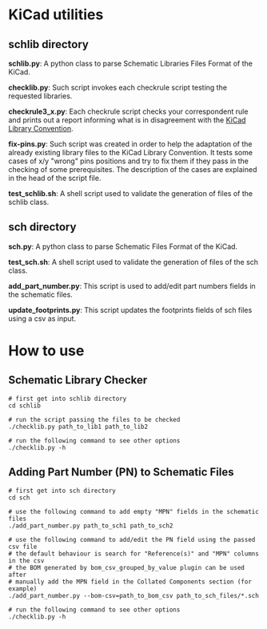 
KiCad utilities
===============

## schlib directory

**schlib.py**: A python class to parse Schematic Libraries Files Format of the KiCad.


**checklib.py**: Such script invokes each checkrule script testing the requested libraries.


**checkrule3_x.py**: Each checkrule script checks your correspondent rule and prints out a report informing what is in disagreement with the [KiCad Library Convention](https://github.com/KiCad/kicad-library/wiki/Kicad-Library-Convention).


**fix-pins.py**: Such script was created in order to help the adaptation of the already existing library files to the KiCad Library Convention. It tests some cases of x/y "wrong" pins positions and try to fix them if they pass in the checking of some prerequisites. The description of the cases are explained in the head of the script file.

**test_schlib.sh**: A shell script used to validate the generation of files of the schlib class.

## sch directory

**sch.py**: A python class to parse Schematic Files Format of the KiCad.

**test_sch.sh**: A shell script used to validate the generation of files of the sch class.

**add_part_number.py**: This script is used to add/edit part numbers fields in the schematic files.

**update_footprints.py**: This script updates the footprints fields of sch files using a csv as input.


How to use
==========

## Schematic Library Checker

    # first get into schlib directory
    cd schlib
    
    # run the script passing the files to be checked
    ./checklib.py path_to_lib1 path_to_lib2
    
    # run the following command to see other options
    ./checklib.py -h

## Adding Part Number (PN) to Schematic Files

    # first get into sch directory
    cd sch
    
    # use the following command to add empty "MPN" fields in the schematic files
    ./add_part_number.py path_to_sch1 path_to_sch2
    
    # use the following command to add/edit the PN field using the passed csv file
    # the default behaviour is search for "Reference(s)" and "MPN" columns in the csv
    # the BOM generated by bom_csv_grouped_by_value plugin can be used after
    # manually add the MPN field in the Collated Components section (for example)
    ./add_part_number.py --bom-csv=path_to_bom_csv path_to_sch_files/*.sch
    
    # run the following command to see other options
    ./checklib.py -h